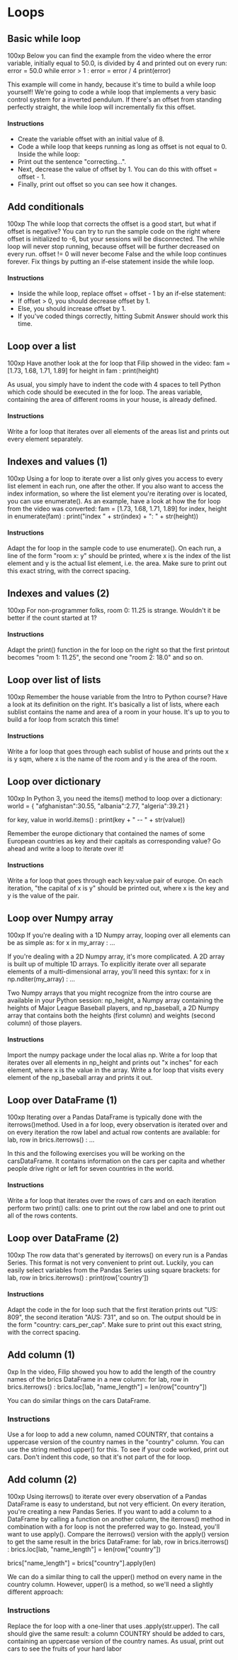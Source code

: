 # Loops

## Basic while loop
100xp
Below you can find the example from the video where the error variable, initially equal to 50.0, is divided by 4 and printed out on every run:
error = 50.0
while error > 1 :
    error = error / 4
    print(error)


This example will come in handy, because it's time to build a while loop yourself! We're going to code a while loop that implements a very basic control system for a inverted pendulum. If there's an offset from standing perfectly straight, the while loop will incrementally fix this offset.
#### Instructions
- Create the variable offset with an initial value of 8.
- Code a while loop that keeps running as long as offset is not equal to 0. Inside the while loop:
- Print out the sentence "correcting...".
- Next, decrease the value of offset by 1. You can do this with offset = offset - 1.
- Finally, print out offset so you can see how it changes.




## Add conditionals
100xp
The while loop that corrects the offset is a good start, but what if offset is negative? You can try to run the sample code on the right where offset is initialized to -6, but your sessions will be disconnected. The while loop will never stop running, because offset will be further decreased on every run. offset != 0 will never become False and the while loop continues forever.
Fix things by putting an if-else statement inside the while loop.
#### Instructions
- Inside the while loop, replace offset = offset - 1 by an if-else statement:
- If offset > 0, you should decrease offset by 1.
- Else, you should increase offset by 1.
- If you've coded things correctly, hitting Submit Answer should work this time.



## Loop over a list
100xp
Have another look at the for loop that Filip showed in the video:
fam = [1.73, 1.68, 1.71, 1.89]
for height in fam : 
    print(height)


As usual, you simply have to indent the code with 4 spaces to tell Python which code should be executed in the for loop.
The areas variable, containing the area of different rooms in your house, is already defined.
#### Instructions
Write a for loop that iterates over all elements of the areas list and prints out every element separately.


## Indexes and values (1)
100xp
Using a for loop to iterate over a list only gives you access to every list element in each run, one after the other. If you also want to access the index information, so where the list element you're iterating over is located, you can use enumerate().
As an example, have a look at how the for loop from the video was converted:
fam = [1.73, 1.68, 1.71, 1.89]
for index, height in enumerate(fam) :
    print("index " + str(index) + ": " + str(height))


#### Instructions
Adapt the for loop in the sample code to use enumerate(). On each run, a line of the form "room x: y" should be printed, where x is the index of the list element and y is the actual list element, i.e. the area. Make sure to print out this exact string, with the correct spacing.


## Indexes and values (2)
100xp
For non-programmer folks, room 0: 11.25 is strange. Wouldn't it be better if the count started at 1?
#### Instructions
Adapt the print() function in the for loop on the right so that the first printout becomes "room 1: 11.25", the second one "room 2: 18.0" and so on.


## Loop over list of lists
100xp
Remember the house variable from the Intro to Python course? Have a look at its definition on the right. It's basically a list of lists, where each sublist contains the name and area of a room in your house.
It's up to you to build a for loop from scratch this time!
#### Instructions
Write a for loop that goes through each sublist of house and prints out the x is y sqm, where x is the name of the room and y is the area of the room.



## Loop over dictionary
100xp
In Python 3, you need the items() method to loop over a dictionary:
world = { "afghanistan":30.55, 
          "albania":2.77,
          "algeria":39.21 }

for key, value in world.items() :
    print(key + " -- " + str(value))


Remember the europe dictionary that contained the names of some European countries as key and their capitals as corresponding value? Go ahead and write a loop to iterate over it!
#### Instructions
Write a for loop that goes through each key:value pair of europe. On each iteration, "the capital of x is y" should be printed out, where x is the key and y is the value of the pair.


## Loop over Numpy array
100xp
If you're dealing with a 1D Numpy array, looping over all elements can be as simple as:
for x in my_array :
    ...


If you're dealing with a 2D Numpy array, it's more complicated. A 2D array is built up of multiple 1D arrays. To explicitly iterate over all separate elements of a multi-dimensional array, you'll need this syntax:
for x in np.nditer(my_array) :
    ...


Two Numpy arrays that you might recognize from the intro course are available in your Python session: np_height, a Numpy array containing the heights of Major League Baseball players, and np_baseball, a 2D Numpy array that contains both the heights (first column) and weights (second column) of those players.
#### Instructions
Import the numpy package under the local alias np.
Write a for loop that iterates over all elements in np_height and prints out "x inches" for each element, where x is the value in the array.
Write a for loop that visits every element of the np_baseball array and prints it out.



## Loop over DataFrame (1)
100xp
Iterating over a Pandas DataFrame is typically done with the iterrows()method. Used in a for loop, every observation is iterated over and on every iteration the row label and actual row contents are available:
for lab, row in brics.iterrows() :
    ...


In this and the following exercises you will be working on the carsDataFrame. It contains information on the cars per capita and whether people drive right or left for seven countries in the world.
#### Instructions
Write a for loop that iterates over the rows of cars and on each iteration perform two print() calls: one to print out the row label and one to print out all of the rows contents.


## Loop over DataFrame (2)
100xp
The row data that's generated by iterrows() on every run is a Pandas Series. This format is not very convenient to print out. Luckily, you can easily select variables from the Pandas Series using square brackets:
for lab, row in brics.iterrows() :
    print(row['country'])


#### Instructions
Adapt the code in the for loop such that the first iteration prints out "US: 809", the second iteration "AUS: 731", and so on. The output should be in the form "country: cars_per_cap". Make sure to print out this exact string, with the correct spacing.



## Add column (1)
0xp
In the video, Filip showed you how to add the length of the country names of the brics DataFrame in a new column:
for lab, row in brics.iterrows() :
    brics.loc[lab, "name_length"] = len(row["country"])


You can do similar things on the cars DataFrame.
### Instructions
Use a for loop to add a new column, named COUNTRY, that contains a uppercase version of the country names in the "country" column. You can use the string method upper() for this.
To see if your code worked, print out cars. Don't indent this code, so that it's not part of the for loop.



## Add column (2)
100xp
Using iterrows() to iterate over every observation of a Pandas DataFrame is easy to understand, but not very efficient. On every iteration, you're creating a new Pandas Series.
If you want to add a column to a DataFrame by calling a function on another column, the iterrows() method in combination with a for loop is not the preferred way to go. Instead, you'll want to use apply().
Compare the iterrows() version with the apply() version to get the same result in the brics DataFrame:
for lab, row in brics.iterrows() :
    brics.loc[lab, "name_length"] = len(row["country"])

brics["name_length"] = brics["country"].apply(len)


We can do a similar thing to call the upper() method on every name in the country column. However, upper() is a method, so we'll need a slightly different approach:
### Instructions
Replace the for loop with a one-liner that uses .apply(str.upper). The call should give the same result: a column COUNTRY should be added to cars, containing an uppercase version of the country names.
As usual, print out cars to see the fruits of your hard labor
